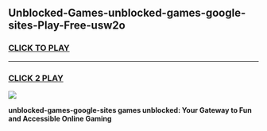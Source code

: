 
## Unblocked-Games-unblocked-games-google-sites-Play-Free-usw2o
<h3>
<a href="https://premium76.site?title=unblocked-games-google-sites&ref=20M">CLICK TO PLAY</a></h3>
<hr>

<h3>
<a href="https://premium76.site?title=unblocked-games-google-sites&ref=20M">CLICK 2 PLAY</a>
  
</h3>

<a href="https://premium76.site?title=unblocked-games-google-sites&ref=19M"><img src="https://clearcache.store/games.png"></a>


**unblocked-games-google-sites games unblocked: Your Gateway to Fun and Accessible Online Gaming**
